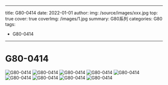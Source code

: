 
---
title: G80-0414
date: 2022-01-01
author: 
img: /source/images/xxx.jpg
top: true
cover: true
coverImg: /images/1.jpg
summary: G80系列
categories: G80
tags:
  - G80-0414
---



# G80-0414

![G80-0414](https://blmicahel1129.oss-cn-beijing.aliyuncs.com/Cherry%E6%A8%B1%E6%A1%83/G80/G80-0414/DSC_6936.jpeg)
![G80-0414](https://blmicahel1129.oss-cn-beijing.aliyuncs.com/Cherry%E6%A8%B1%E6%A1%83/G80/G80-0414/DSC_6937.jpeg)
![G80-0414](https://blmicahel1129.oss-cn-beijing.aliyuncs.com/Cherry%E6%A8%B1%E6%A1%83/G80/G80-0414/DSC_6938.jpeg)
![G80-0414](https://blmicahel1129.oss-cn-beijing.aliyuncs.com/Cherry%E6%A8%B1%E6%A1%83/G80/G80-0414/DSC_6939.jpeg)
![G80-0414](https://blmicahel1129.oss-cn-beijing.aliyuncs.com/Cherry%E6%A8%B1%E6%A1%83/G80/G80-0414/DSC_6940.jpeg)
![G80-0414](https://blmicahel1129.oss-cn-beijing.aliyuncs.com/Cherry%E6%A8%B1%E6%A1%83/G80/G80-0414/DSC_6952.jpeg)
![G80-0414](https://blmicahel1129.oss-cn-beijing.aliyuncs.com/Cherry%E6%A8%B1%E6%A1%83/G80/G80-0414/DSC_6953.jpeg)
![G80-0414](https://blmicahel1129.oss-cn-beijing.aliyuncs.com/Cherry%E6%A8%B1%E6%A1%83/G80/G80-0414/DSC_6954.jpeg)
![G80-0414](https://blmicahel1129.oss-cn-beijing.aliyuncs.com/Cherry%E6%A8%B1%E6%A1%83/G80/G80-0414/DSC_7173.jpeg)

